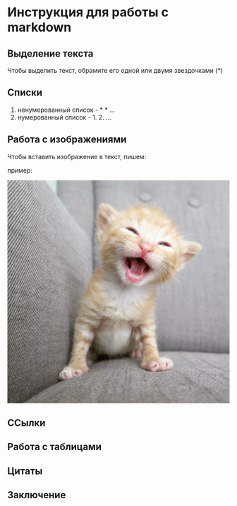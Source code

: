 # Инструкция для работы c markdown

## Выделение текста
Чтобы выделить текст, обрамите его одной или двумя звездочками (*)

## Списки

1. ненумерованный список - * * ...
2. нумерованный список - 1. 2. ...

## Работа с изображениями
Чтобы вставить изображение в текст, пишем: 

пример:

![мяу](kotenok.jpg)

## ССылки

## Работа с таблицами

## Цитаты

## Заключение